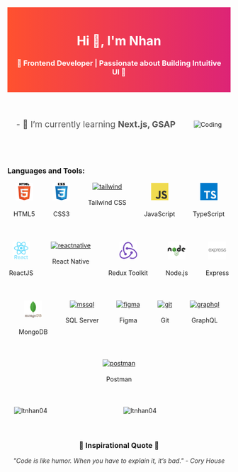<!DOCTYPE html>
<html>
<body>

<!-- Phần Banner -->
<div style="background: linear-gradient(90deg, #FF512F 0%, #DD2476 100%); padding: 20px; color: white; text-align: center;">
  <h1>Hi 👋, I'm Nhan</h1>
  <h3>🚀 Frontend Developer | Passionate about Building Intuitive UI 🎨</h3>
</div>

<!-- Phần Giới Thiệu -->
<div style="display: flex; justify-content: space-between; align-items: center; padding: 20px; max-width: 1200px; margin: 0 auto;">
  <div style="max-width: 600px;">
    <p style="font-size: 1.2rem; color: #555; margin: 40px 0;">
      - 🌱 I’m currently learning <strong>Next.js, GSAP</strong>
    </p>
  </div>
  <img src="https://media.giphy.com/media/qgQUggAC3Pfv687qPC/giphy.gif" alt="Coding" style="max-width: 400px; height: auto;" />
</div>

<!-- Phần Các Công Cụ và Ngôn Ngữ -->
<h3 align="left">Languages and Tools:</h3>
<div style="display: flex; justify-content: center; flex-wrap: wrap; gap: 40px;">
  <!-- Icon HTML5 -->
  <div style="text-align: center;">
    <a href="https://www.w3.org/html/" target="_blank" rel="noreferrer">
      <img src="https://raw.githubusercontent.com/devicons/devicon/master/icons/html5/html5-original-wordmark.svg" alt="html5" width="40" height="40" style="margin-bottom: 5px;" />
    </a>
    <p>HTML5</p>
  </div>
  <!-- Icon CSS3 -->
  <div style="text-align: center;">
    <a href="https://www.w3schools.com/css/" target="_blank" rel="noreferrer">
      <img src="https://raw.githubusercontent.com/devicons/devicon/master/icons/css3/css3-original-wordmark.svg" alt="css3" width="40" height="40" style="margin-bottom: 5px;" />
    </a>
    <p>CSS3</p>
  </div>
  <!-- Icon Tailwind CSS -->
  <div style="text-align: center;">
    <a href="https://tailwindcss.com/" target="_blank" rel="noreferrer">
      <img src="https://www.vectorlogo.zone/logos/tailwindcss/tailwindcss-icon.svg" alt="tailwind" width="40" height="40" style="margin-bottom: 5px;" />
    </a>
    <p>Tailwind CSS</p>
  </div>
  <!-- Icon JavaScript -->
  <div style="text-align: center;">
    <a href="https://developer.mozilla.org/en-US/docs/Web/JavaScript" target="_blank" rel="noreferrer">
      <img src="https://raw.githubusercontent.com/devicons/devicon/master/icons/javascript/javascript-original.svg" alt="javascript" width="40" height="40" style="margin-bottom: 5px;" />
    </a>
    <p>JavaScript</p>
  </div>
  <!-- Icon TypeScript -->
  <div style="text-align: center;">
    <a href="https://www.typescriptlang.org/" target="_blank" rel="noreferrer">
      <img src="https://raw.githubusercontent.com/devicons/devicon/master/icons/typescript/typescript-original.svg" alt="typescript" width="40" height="40" style="margin-bottom: 5px;" />
    </a>
    <p>TypeScript</p>
  </div>
  <!-- Icon React -->
  <div style="text-align: center;">
    <a href="https://reactjs.org/" target="_blank" rel="noreferrer">
      <img src="https://raw.githubusercontent.com/devicons/devicon/master/icons/react/react-original-wordmark.svg" alt="react" width="40" height="40" style="margin-bottom: 5px;" />
    </a>
    <p>ReactJS</p>
  </div>
  <!-- Icon React Native -->
  <div style="text-align: center;">
    <a href="https://reactnative.dev/" target="_blank" rel="noreferrer">
      <img src="https://reactnative.dev/img/header_logo.svg" alt="reactnative" width="40" height="40" style="margin-bottom: 5px;" />
    </a>
    <p>React Native</p>
  </div>
  <!-- Icon Redux Toolkit -->
  <div style="text-align: center;">
    <a href="https://redux.js.org" target="_blank" rel="noreferrer">
      <img src="https://raw.githubusercontent.com/devicons/devicon/master/icons/redux/redux-original.svg" alt="redux" width="40" height="40" style="margin-bottom: 5px;" />
    </a>
    <p>Redux Toolkit</p>
  </div>
  <!-- Icon Node.js -->
  <div style="text-align: center;">
    <a href="https://nodejs.org" target="_blank" rel="noreferrer">
      <img src="https://raw.githubusercontent.com/devicons/devicon/master/icons/nodejs/nodejs-original-wordmark.svg" alt="nodejs" width="40" height="40" style="margin-bottom: 5px;" />
    </a>
    <p>Node.js</p>
  </div>
  <!-- Icon Express -->
  <div style="text-align: center;">
    <a href="https://expressjs.com" target="_blank" rel="noreferrer">
      <img src="https://raw.githubusercontent.com/devicons/devicon/master/icons/express/express-original-wordmark.svg" alt="express" width="40" height="40" style="margin-bottom: 5px;" />
    </a>
    <p>Express</p>
  </div>
  <!-- Icon MongoDB -->
  <div style="text-align: center;">
    <a href="https://www.mongodb.com/" target="_blank" rel="noreferrer">
      <img src="https://raw.githubusercontent.com/devicons/devicon/master/icons/mongodb/mongodb-original-wordmark.svg" alt="mongodb" width="40" height="40" style="margin-bottom: 5px;" />
    </a>
    <p>MongoDB</p>
  </div>
  <!-- Icon SQL Server -->
  <div style="text-align: center;">
    <a href="https://www.microsoft.com/en-us/sql-server" target="_blank" rel="noreferrer">
      <img src="https://www.svgrepo.com/show/303229/microsoft-sql-server-logo.svg" alt="mssql" width="40" height="40" style="margin-bottom: 5px;" />
    </a>
    <p>SQL Server</p>
  </div>
  <!-- Icon Figma -->
  <div style="text-align: center;">
    <a href="https://www.figma.com/" target="_blank" rel="noreferrer">
      <img src="https://www.vectorlogo.zone/logos/figma/figma-icon.svg" alt="figma" width="40" height="40" style="margin-bottom: 5px;" />
    </a>
    <p>Figma</p>
  </div>
  <!-- Icon Git -->
  <div style="text-align: center;">
    <a href="https://git-scm.com/" target="_blank" rel="noreferrer">
      <img src="https://www.vectorlogo.zone/logos/git-scm/git-scm-icon.svg" alt="git" width="40" height="40" style="margin-bottom: 5px;" />
    </a>
    <p>Git</p>
  </div>
  <!-- Icon GraphQL -->
  <div style="text-align: center;">
    <a href="https://graphql.org" target="_blank" rel="noreferrer">
      <img src="https://www.vectorlogo.zone/logos/graphql/graphql-icon.svg" alt="graphql" width="40" height="40" style="margin-bottom: 5px;" />
    </a>
    <p>GraphQL</p>
  </div>
  <!-- Icon Postman -->
  <div style="text-align: center;">
    <a href="https://postman.com" target="_blank" rel="noreferrer">
      <img src="https://www.vectorlogo.zone/logos/getpostman/getpostman-icon.svg" alt="postman" width="40" height="40" style="margin-bottom: 5px;" />
    </a>
    <p>Postman</p>
  </div>
</div>

<!-- Phần GitHub Stats -->
<div style="display: flex; justify-content: center; align-items: center; margin-top: 40px;">
  <img src="https://github-readme-stats.vercel.app/api/top-langs?username=ltnhan04&show_icons=true&locale=en&layout=compact" alt="ltnhan04" style="width: 45%; margin-right: 20px;" />
  <img src="https://github-readme-stats.vercel.app/api?username=ltnhan04&show_icons=true&locale=en" alt="ltnhan04" style="width: 45%;" />
</div>

<!-- Phần Câu Nói Truyền Cảm Hứng -->
<h3 align="center" style="margin-top: 60px;">💬 Inspirational Quote 💬</h3>
<p align="center" style="font-style: italic; color: #333;">"Code is like humor. When you have to explain it, it’s bad." - Cory House</p>

</body>
</html>
